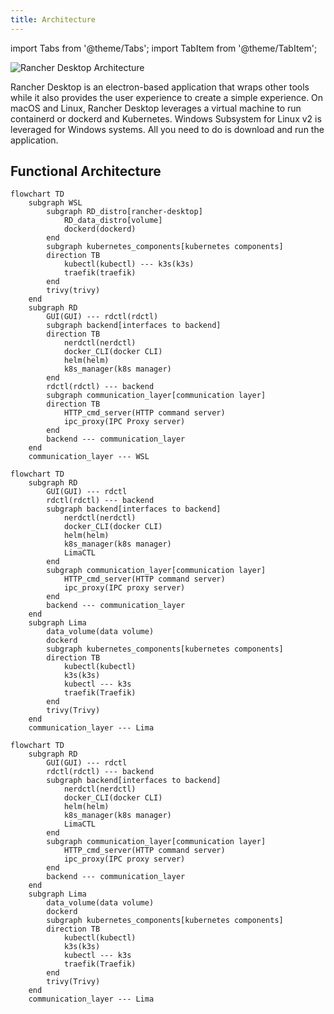 ```yaml
---
title: Architecture
---
```


import Tabs from '@theme/Tabs';
import TabItem from '@theme/TabItem';

![Rancher Desktop Architecture](../img/how-it-works-rancher-desktop.svg)

Rancher Desktop is an electron-based application that wraps other tools while it also provides the user experience to create a simple experience. On macOS and Linux, Rancher Desktop leverages a virtual machine to run containerd or dockerd and Kubernetes. Windows Subsystem for Linux v2 is leveraged for Windows systems. All you need to do is download and run the application.

<Tabs>
<TabItem value="Windows">

## Functional Architecture

```mermaid
flowchart TD
    subgraph WSL
        subgraph RD_distro[rancher-desktop]
            RD_data_distro[volume]
            dockerd(dockerd)
        end
        subgraph kubernetes_components[kubernetes components]
        direction TB
            kubectl(kubectl) --- k3s(k3s)
            traefik(traefik)
        end
        trivy(trivy)
    end
	subgraph RD
        GUI(GUI) --- rdctl(rdctl)
        subgraph backend[interfaces to backend]
        direction TB
            nerdctl(nerdctl)
            docker_CLI(docker CLI)
            helm(helm)
            k8s_manager(k8s manager)
        end
        rdctl(rdctl) --- backend
        subgraph communication_layer[communication layer]
        direction TB
            HTTP_cmd_server(HTTP command server)
            ipc_proxy(IPC Proxy server)
        end
        backend --- communication_layer
    end
    communication_layer --- WSL
```
</TabItem>

<TabItem value="Linux">

```mermaid
flowchart TD
    subgraph RD
        GUI(GUI) --- rdctl
        rdctl(rdctl) --- backend  
        subgraph backend[interfaces to backend]
            nerdctl(nerdctl)
            docker_CLI(docker CLI)
            helm(helm)
            k8s_manager(k8s manager)
            LimaCTL
        end
        subgraph communication_layer[communication layer]
            HTTP_cmd_server(HTTP command server)
            ipc_proxy(IPC proxy server)
        end    
        backend --- communication_layer
    end
    subgraph Lima
        data_volume(data volume)
        dockerd
        subgraph kubernetes_components[kubernetes components]
        direction TB
	        kubectl(kubectl)
	        k3s(k3s)
	        kubectl --- k3s
	        traefik(Traefik)
	    end
        trivy(Trivy)
    end
    communication_layer --- Lima
``` 
</TabItem>

<TabItem value="macOS">

```mermaid
flowchart TD
    subgraph RD
        GUI(GUI) --- rdctl
        rdctl(rdctl) --- backend  
        subgraph backend[interfaces to backend]
            nerdctl(nerdctl)
            docker_CLI(docker CLI)
            helm(helm)
            k8s_manager(k8s manager)
            LimaCTL
        end
        subgraph communication_layer[communication layer]
            HTTP_cmd_server(HTTP command server)
            ipc_proxy(IPC proxy server)
        end    
        backend --- communication_layer
    end
    subgraph Lima
        data_volume(data volume)
        dockerd
        subgraph kubernetes_components[kubernetes components]
        direction TB
	        kubectl(kubectl)
	        k3s(k3s)
	        kubectl --- k3s
	        traefik(Traefik)
	    end
        trivy(Trivy)
    end
    communication_layer --- Lima
``` 
</TabItem>
</Tabs>